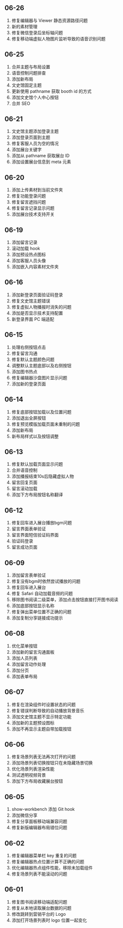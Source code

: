 ## 06-26

1. 修复编辑器与 Viewer 静态资源路径问题
2. 新的素材管理
3. 修复微信登录后坐标轴问题
4. 修复移动端虚拟人物图片监听导致的语音识别问题

## 06-25

1. 合并主题与布局设置
2. 语音控制问题排查
3. 添加新布局
4. 文史馆固定主题
5. 更新使用 pathname 获取 booth id 的方式
6. 添加文史馆个人中心按钮
7. 合并 SEO

## 06-21

1. 文史馆主题添加登录主题
2. 添加登录页面到主题
3. 修复客服人员为空的情况
4. 添加展台关键字
5. 添加从 pathname 获取展台 ID
6. 添加设置展台信息到 meta 元素

## 06-20

1. 添加上传素材到当前文件夹
2. 修复功能登录问题
3. 修复留言遮挡问题
4. 修复留言记录显示问题
5. 添加展台技术支持开关

## 06-19

1. 添加留言记录
2. 滚动加载 hook
3. 添加预设热点图标
4. 添加客服人员头像
5. 添加嵌入内容素材文件夹

## 06-16

1.  添加新登录页面验证码登录
2. 修复文史馆主题错误
3. 修复虚拟人物播报时消失的问题
4. 添加是否显示技术支持配置
5. 新登录界面 PC 端适配

## 06-15

1. 处理右侧按钮点击
2. 修复留言沟通
3. 修复默认主题颜色问题
4. 调整默认主题底部以及右侧按钮
5. 添加图书热点
6. 修复编辑器沙盘图片显示问题
7. 添加新的登录页面

## 06-14

1. 修复底部按钮加载以及位置问题
2. 添加退出全屏按钮
3. 修复预览模版加载页面未重制的问题
4. 添加新布局
5. 新布局样式以及按钮调整

## 06-13

1. 修复默认加载页面显示问题
2. 合并语音控制
3. 添加播报结束10s后隐藏虚拟人物
4. 留言回复页面
5. 留言滚动加载
6. 添加下方布局按钮名称翻译

## 06-12

1. 修复回车进入展台播放bgm问题
2. 留言界面表单验证
3. 留言界面短信验证码界面
4. 验证码登录
5. 留言成功页面

## 06-09

1. 添加留言表单验证
2. 修复没有bgm时依然尝试播放的问题
3. 修复回车进入展台
4. 修复 Safari 自动加载音频的问题
5. 移除图书阅读二级菜单，添加点击按钮直接打开图书阅读
6. 添加底部按钮显示名称
7. 修复弹出菜单位置不正确的问题
8. 添加复制分享链接成功提示

## 06-08

1. 优化菜单按钮
2. 添加新的留言沟通面板
3. 添加人员列表
4. 添加留言动作处理
5. 添加分页
6. 添加表单布局

## 06-07

1. 修复在渲染组件时设置状态的问题
2. 修复错误判断导致的自动播放背景音乐
3. 添加文史馆主题不显示特定功能
4. 添加新的主题预设图标
5. 添加不再显示主题自带加载按钮

## 06-06

1. 修复场景列表无法再次打开的问题
2. 添加场景列表切换按钮只在未隐藏场景切换
3. 优化场景列表渲染性能
4. 测试透明视频背景
5. 添加下方布局收藏展台按钮

## 06-05

1. show-workbench 添加 Git hook
2. 添加微信分享
3. 修复分享面板移动端兼容问题
4. 修复新版编辑器布局错位问题

## 06-02

1. 修复编辑器菜单栏 key 重复的问题
2. 修复编辑器热点位置计算不正确的问题
3. 优化编辑器热点组件性能，移除未加载组件
4. 修复场景列表不能滚动的问题

## 06-01

1. 修复图书阅读移动端适配问题
2. 修复从本地读取展台数据的问题
3. 修改跳转到营销平台的 Logo
4. 添加打开场景列表时 logo 位置一起变化